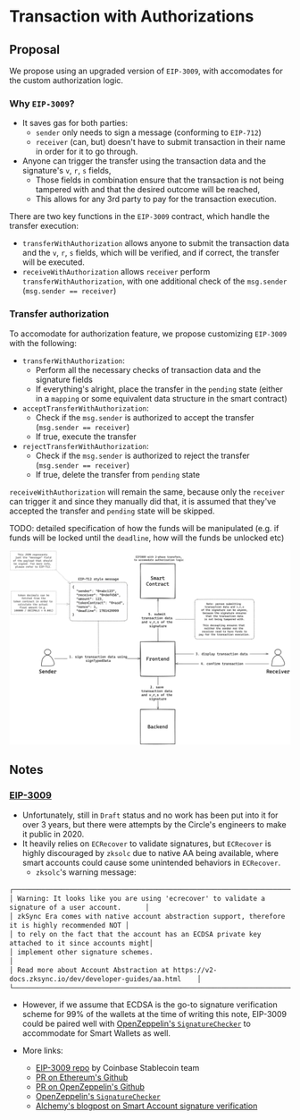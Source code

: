 # Transaction with Authorizations

## Proposal

We propose using an upgraded version of `EIP-3009`, with accomodates for the custom authorization logic.

### Why `EIP-3009`?

- It saves gas for both parties:
  - `sender` only needs to sign a message (conforming to `EIP-712`)
  - `receiver` (can, but) doesn't have to submit transaction in their name in order for it to go through.
- Anyone can trigger the transfer using the transaction data and the signature's `v`, `r`, `s` fields,
  - Those fields in combination ensure that the transaction is not being tampered with and that the desired outcome will be reached,
  - This allows for any 3rd party to pay for the transaction execution.

There are two key functions in the `EIP-3009` contract, which handle the transfer execution:

- `transferWithAuthorization` allows anyone to submit the transaction data and the `v`, `r`, `s` fields, which will be verified, and if correct, the transfer will be executed.
- `receiveWithAuthorization` allows `receiver` perform `transferWithAuthorization`, with one additional check of the `msg.sender` (`msg.sender == receiver`)

### Transfer authorization

To accomodate for authorization feature, we propose customizing `EIP-3009` with the following:

- `transferWithAuthorization`:
  - Perform all the necessary checks of transaction data and the signature fields
  - If everything's alright, place the transfer in the `pending` state (either in a `mapping` or some equivalent data structure in the smart contract)
- `acceptTransferWithAuthorization`:
  - Check if the `msg.sender` is authorized to accept the transfer (`msg.sender == receiver`)
  - If true, execute the transfer
- `rejectTransferWithAuthorization`:
  - Check if the `msg.sender` is authorized to reject the transfer (`msg.sender == receiver`)
  - If true, delete the transfer from `pending` state

`receiveWithAuthorization` will remain the same, because only the `receiver` can trigger it and since they manually did that, it is assumed that they've accepted the transfer and `pending` state will be skipped.

TODO: detailed specification of how the funds will be manipulated (e.g. if funds will be locked until the `deadline`, how will the funds be unlocked etc)

![diagram.png](./authorized-txs-diagram.png)

## Notes

### [EIP-3009](https://eips.ethereum.org/EIPS/eip-3009)

- Unfortunately, still in `Draft` status and no work has been put into it for over 3 years, but there were attempts by the Circle's engineers to make it public in 2020.
- It heavily relies on `ECRecover` to validate signatures, but `ECRecover` is highly discouraged by `zksolc` due to native AA being available, where smart accounts could cause some unintended behaviors in `ECRecover`.
  - `zksolc`'s warning message:

```
┌──────────────────────────────────────────────────────────────────────────────────────────────────┐
│ Warning: It looks like you are using 'ecrecover' to validate a signature of a user account.      │
│ zkSync Era comes with native account abstraction support, therefore it is highly recommended NOT │
│ to rely on the fact that the account has an ECDSA private key attached to it since accounts might│
│ implement other signature schemes.                                                               │
│ Read more about Account Abstraction at https://v2-docs.zksync.io/dev/developer-guides/aa.html    │
└──────────────────────────────────────────────────────────────────────────────────────────────────┘
```

- However, if we assume that ECDSA is the go-to signature verification scheme for 99% of the wallets at the time of writing this note, EIP-3009 could be paired well with [OpenZeppelin's `SignatureChecker`](https://github.com/OpenZeppelin/openzeppelin-contracts/blob/v5.0.0/contracts/utils/cryptography/SignatureChecker.sol) to accommodate for Smart Wallets as well.

- More links:
  - [EIP-3009 repo](https://github.com/CoinbaseStablecoin/eip-3009) by Coinbase Stablecoin team
  - [PR on Ethereum's Github](https://github.com/ethereum/EIPs/issues/3010)
  - [PR on OpenZeppelin's Github](https://github.com/OpenZeppelin/openzeppelin-contracts/issues/2436)
  - [OpenZeppelin's `SignatureChecker`](https://github.com/OpenZeppelin/openzeppelin-contracts/blob/v5.0.0/contracts/utils/cryptography/SignatureChecker.sol)
  - [Alchemy's blogpost on Smart Account signature verification](https://docs.alchemy.com/docs/how-to-make-your-dapp-compatible-with-smart-contract-wallets)
